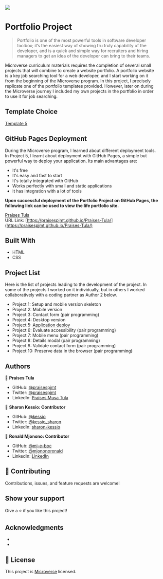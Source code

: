 ![](https://img.shields.io/badge/Microverse-blueviolet)

# Portfolio Project

> Portfolio is one of the most powerful tools in software developer toolbox; it’s the easiest way of showing tru truly capability of the developer, and is a quick and simple way for recruiters and hiring managers to get an idea of the developer can bring to their teams.

Microverse curriculum materials requires the completion of several small projects that will combine to create a website portfolio. A portfolio website is a key job searching tool for a web developer, and I start working on it from the beginning of the Microverse program. In this project, I precisely replicate one of the portfolio templates provided. However, later on during the Microverse journey I included my own projects in the portfolio in order to use it for job searching.

## Template Choice
[Template 5](https://www.figma.com/file/l7SqJ3ZfkAKih9sFxvWSR4/Microverse-Student-Project-1?node-id=23%3A9) 

## GitHub Pages Deployment
During the Microverse program, I learned about different deployment tools. In Project 5, I learnt about deployment with GitHub Pages, a simple but powerful way to deploy your application. Its main advantages are:
- It's free
- It's easy and fast to start
- It's totally integrated with GitHub
- Works perfectly with small and static applications
- It has integration with a lot of tools<br>

**Upon successful deployment of the Portfolio Project on GitHub Pages, the following link can be used to view the life portfolio site.**

[Praises Tula](https://praisespjmt.github.io/Praises-Tula/) <br>
URL Link: [https://praisespjmt.github.io/Praises-Tula/](https://praisespjmt.github.io/Praises-Tula/)
## Built With

- HTML
- CSS

## Project List

Here is the list of projects leading to the development of the project. In some of the projects I worked on it individually, but in others I worked collaboratively with a coding partner as Author 2 below.

- Project 1: Setup and mobile version skeleton
- Project 2: Mobile version
- Project 3: Contact form (pair programming)
- Project 4: Desktop version
- Project 5: [Application deploy](https://praisespjmt.github.io/Praises-Tula/)
- Project 6: Evaluate accessibility (pair programming)
- Project 7: Mobile menu (pair programming)
- Project 8: Details modal (pair programming)
- Project 9: Validate contact form (pair programming)
- Project 10: Preserve data in the browser (pair programming)


## Authors

👤 **Praises Tula**

- GitHub: [@praisespjmt](https://github.com/PraisesPJMT)
- Twitter: [@praisespjmt](https://twitter.com/PraisesPJMT)
- LinkedIn: [Praises Musa Tula](https://www.linkedin.com/in/praises-tula-9233aa76)

👤 **Sharon Kessio: Contributor**

- GitHub: [@kessio](https://github.com/kessio)
- Twitter: [@kessio_sharon](https://twitter.com/kessio_sharon)
- LinkedIn: [sharon-kessio](https://www.linkedin.com/in/sharon-kessio-172220b5)

👤 **Ronald Mjonono: Contributor**

- GitHub: [@mj-e-boc](https://github.com/mj-e-boc)
- Twitter: [@mjononoronald](https://twitter.com/Mjononoronald)
- LinkedIn: [LinkedIn](https://linkedin.com/in/ronald-mjonono-86365988)

## 🤝 Contributing

Contributions, issues, and feature requests are welcome!

## Show your support

Give a ⭐️ if you like this project!

## Acknowledgments

- 
- 

## 📝 License

This project is [Microverse](https://www.microverse.org/) licensed.